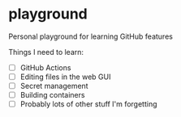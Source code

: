 # playground
Personal playground for learning GitHub features

Things I need to learn:

- [ ] GitHub Actions
- [ ] Editing files in the web GUI
- [ ]  Secret management
- [ ] Building containers
- [ ] Probably lots of other stuff I'm forgetting
